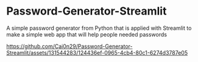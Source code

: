 # Password-Generator-Streamlit
A simple password generator from Python that is applied with Streamlit to make a simple web app that will help people needed passwords


https://github.com/Cai0n29/Password-Generator-Streamlit/assets/131544283/124436ef-0965-4cb4-80c1-6274d3787e05

